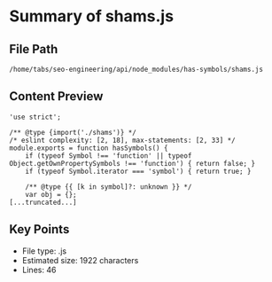 # Summary of shams.js
  
## File Path
`/home/tabs/seo-engineering/api/node_modules/has-symbols/shams.js`

## Content Preview
```
'use strict';

/** @type {import('./shams')} */
/* eslint complexity: [2, 18], max-statements: [2, 33] */
module.exports = function hasSymbols() {
	if (typeof Symbol !== 'function' || typeof Object.getOwnPropertySymbols !== 'function') { return false; }
	if (typeof Symbol.iterator === 'symbol') { return true; }

	/** @type {{ [k in symbol]?: unknown }} */
	var obj = {};
[...truncated...]
```

## Key Points
- File type: .js
- Estimated size: 1922 characters
- Lines: 46
